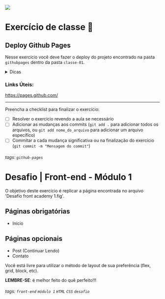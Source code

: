 ![](https://i.imgur.com/xG74tOh.png)

# Exercício de classe 🏫

## Deploy Github Pages

Nesse exercício você deve fazer o deploy do projeto encontrado na pasta `githubpages` dentro da pasta `classe-01`.

<details>
    <summary>Dicas</summary>
    <ul>
        <li>Siga os tutoriais do site oficial do `Github Pages`</li>
    <ul>
    
</details>

### Links Úteis:
https://pages.github.com/

---

Preencha a checklist para finalizar o exercício:

- [ ] Resolver o exercício revendo a aula se necessário
- [ ] Adicionar as mudanças aos commits (`git add .` para adicionar todos os arquivos, ou `git add nome_do_arquivo` para adicionar um arquivo específico)
- [ ] Commitar a cada mudança significativa ou na finalização do exercício (`git commit -m "Mensagem do commit"`)

###### tags: `github-pages`


# Desafio | Front-end - Módulo 1

O objetivo deste exercício é replicar a página encontrada no arquivo 'Desafio front academy 1.fig'.

## Páginas obrigatórias
 - Início

## Páginas opcionais
 - Post (Continuar Lendo)
 - Contato

Você está livre para utilizar o método de layout de sua preferência (flex, grid, block, etc).

**LEMBRE-SE**: é melhor feito do quê perfeito!!!



###### tags: `front-end` `módulo 1` `HTML` `CSS` `desafio`

